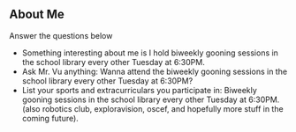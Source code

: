 ## About Me
Answer the questions below
* Something interesting about me is I hold biweekly gooning sessions in the school library every other Tuesday at 6:30PM.
* Ask Mr. Vu anything: Wanna attend the biweekly gooning sessions in the school library every other Tuesday at 6:30PM?
* List your sports and extracurriculars you participate in: Biweekly gooning sessions in the school library every other Tuesday at 6:30PM. (also robotics club, exploravision, oscef, and hopefully more stuff in the coming future).

